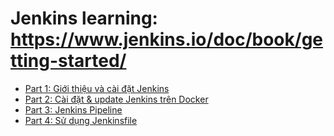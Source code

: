 # Jenkins learning: https://www.jenkins.io/doc/book/getting-started/

- [Part 1: Giới thiệu và cài đặt Jenkins](Part-1.md)
- [Part 2: Cài đặt & update Jenkins trên Docker](Part-2.md)
- [Part 3: Jenkins Pipeline](Part-3.md)
- [Part 4: Sử dụng Jenkinsfile](Part-4.md)